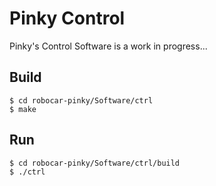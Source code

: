 Pinky Control
=======

Pinky's Control Software is a work in progress...

## Build

```
$ cd robocar-pinky/Software/ctrl
$ make
```

## Run
```
$ cd robocar-pinky/Software/ctrl/build
$ ./ctrl
```

